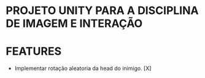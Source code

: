 # PROJETO UNITY PARA A DISCIPLINA DE IMAGEM E INTERAÇÃO

# FEATURES

- Implementar rotação aleatoria da head do inimigo. [X]